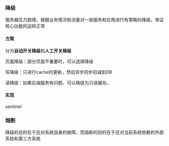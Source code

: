 ### 降级	

服务器压力剧增，根据业务情况和流量对一些服务和应用进行有策略的降级，保证核心功能的运转正常

#### 方案

分为**自动开关降级**和**人工开关降级**



页面降级：部分页面不重要时，可以选择降级

写降级：只进行cache的更新，然后异步同步扣减到DB

读降级：如果后端服务有问题，可以降级为只读缓存。

#### 实现

sentinel



### 熔断

降级的目的在于应对系统自身的故障，而熔断的目的在于应对当前系统依赖的外部系统和第三方系统